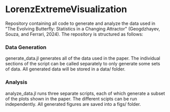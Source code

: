# LorenzExtremeVisualization

Repository containing all code to generate and analyze the data used in "The Evolving Butterfly: Statistics in a Changing Attractor" (Geogdzhayev, Souza, and Ferrari, 2024). The repository is structured as follows:

### Data Generation
generate_data.jl generates all of the data used in the paper. The individual sections of the script can be called separately to only generate some sets of data. All generated data will be stored in a data/ folder.

### Analysis
analyze_data.jl runs three separate scripts, each of which generate a subset of the plots shown in the paper. The different scipts can be run independently. All generated figures are saved into a figs/ folder.

